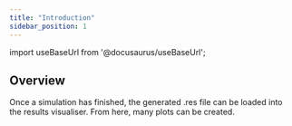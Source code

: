 ```yaml
---
title: "Introduction"
sidebar_position: 1
---
```


import useBaseUrl from '@docusaurus/useBaseUrl';

## Overview
Once a simulation has finished, the generated .res file can be loaded into the results visualiser. From here, many plots can be created.
